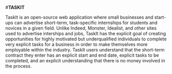 #**TASKIT**

TaskIt is an open-source web application where small businesses and start-ups can advertise short-term, task-specific internships for students and novices in a given field. Unlike Indeed, Monster, Idealist, and other sites used to advertise interships and jobs, TaskIt has the explicit goal of creating opportunities for highly motivated but underqualified individuals to complete very explicit tasks for a business in order to make themselves more employable within the industry. TaskIt users understand that the short-term contract they enter has an explicit start and end date, explicit tasks to be completed, and an explicit understanding that there is no money involved in the process.



